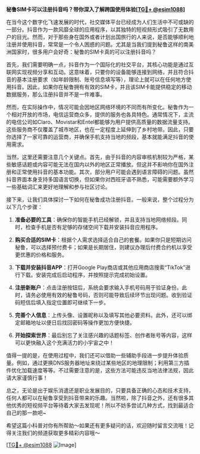 **秘鲁SIM卡可以注册抖音吗？带你深入了解跨国使用体验[[TG💪+ @esim1088](https://t.me/s/esim1088)]**

在当今这个数字化飞速发展的时代，社交媒体平台已经成为人们生活中不可或缺的一部分。抖音作为一款风靡全球的应用程序，以其独特的短视频形式吸引了无数用户的目光。然而，对于那些身在国外或者计划出国旅行的人来说，是否能够顺利地注册并使用抖音，常常是一个令人困惑的问题。尤其是当我们提到秘鲁这样的南美洲国家时，很多用户会好奇：秘鲁的SIM卡真的可以注册抖音吗？

首先，我们需要明确一点，抖音作为一个国际化的社交平台，其核心功能是通过互联网实现视频分享和互动。这意味着，只要你的设备能够连接到网络，并且符合抖音的基本注册要求（如年龄限制、账号信息填写等），理论上就可以在任何地方使用抖音。因此，如果你在秘鲁拥有有效的SIM卡，并且该SIM卡能提供稳定的移动数据服务，那么注册抖音并不是一件难事。

然而，在实际操作中，情况可能会因地区网络环境的不同而有所变化。秘鲁作为一个相对开放的市场，电信运营商众多，提供的服务也各具特色。通常情况下，主流的电信公司如Claro、Movistar和Entel都能够为用户提供高质量的数据流量支持。这些服务商不仅覆盖了城市地区，也在一定程度上延伸到了乡村地带。因此，只要你选择了一家可靠的运营商，并确保手机支持当地的频段，基本就能满足抖音的使用需求。

当然，这里还需要注意几个关键点。首先，由于抖音的内容审核机制较为严格，某些敏感话题或内容可能无法在国内以外的地区正常播放。但这并不影响你在国外注册和正常使用抖音的基本功能。其次，部分用户可能会遇到语言障碍的问题。虽然抖音界面本身支持多国语言切换，但如果你对西班牙语不熟悉，可能需要额外学习一些基础词汇来更好地理解和参与社区讨论。

接下来，让我们具体探讨一下如何在秘鲁成功注册抖音。一般来说，整个过程分为以下几个步骤：

1. **准备必要的工具**：确保你的智能手机已经解锁，并且支持当地网络频段。同时，检查手机是否有足够的存储空间下载并安装抖音应用程序。
   
2. **购买合适的SIM卡**：根据个人需求选择适合自己的套餐。如果你只是短期访问秘鲁，可以选择预付费卡；如果是长期居住，则建议办理后付费合约机以享受更优惠的价格和服务。

3. **下载并安装抖音APP**：打开Google Play商店或其他应用商店搜索“TikTok”进行下载。安装完成后启动程序，并按照提示完成初始设置。

4. **注册新账户**：点击注册按钮后，系统会要求输入手机号码用于验证身份。此时，请务必使用有效的秘鲁号码，否则可能导致后续环节出现问题。收到验证码短信后填入指定位置即可继续下一步。

5. **完善个人信息**：上传头像、设置昵称以及填写其他必要资料。此外，还可以绑定邮箱地址以便日后找回密码等操作更加方便快捷。

6. **开始探索世界**：最后别忘了关注感兴趣的话题标签、创作者账号等内容，这样可以更快融入这个充满活力的小宇宙之中！

值得一提的是，在使用过程中，我们还可以借助一些辅助手段进一步提升体验质量。例如，通过更换DNS服务器地址来绕过某些地区的地理限制；利用第三方插件优化加载速度等等。不过需要注意的是，这些方法可能违反当地法律法规，因此请大家谨慎行事！

总之，无论是出于娱乐消遣还是职业发展目的，只要具备正确的心态和技术支持，任何人都可以在秘鲁享受到抖音带来的乐趣。当然啦，除了抖音之外，还有很多其他优秀的短视频平台等待着大家去发现呢！所以不妨多尝试几种方式，找到最适合自己的那一款吧~

希望这篇小科普对你有所帮助～如果还有更多疑问的话，欢迎随时留言交流哦！记得关注我们的频道获取更多精彩内容哦～

[[TG💪+ @esim1088](https://t.me/s/esim1088) ![Image](https://i.postimg.cc/4NQfJmqS/Snipaste-2025-05-13-00-14-12.png)]